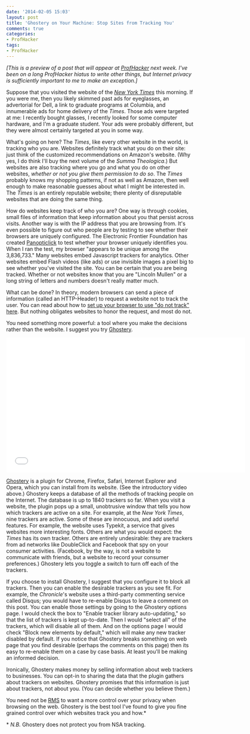 ```yaml
---
date: '2014-02-05 15:03'
layout: post
title: 'Ghostery on Your Machine: Stop Sites from Tracking You'
comments: true
categories: 
- ProfHacker
tags: 
- ProfHacker
---
```


*[This is a preview of a post that will appear at [ProfHacker][] next
week. I've been on a long ProfHacker hiatus to write other things, but
Internet privacy is sufficiently important to me to make an exception.]*

Suppose that you visited the website of the *[New York Times][]* this
morning. If you were me, then you likely skimmed past ads for
eyeglasses, an advertorial for Dell, a link to graduate programs at
Columbia, and innumerable ads for home delivery of the *Times*. Those
ads were targeted at me: I recently bought glasses, I recently looked
for some computer hardware, and I'm a graduate student. Your ads were
probably different, but they were almost certainly targeted at you in
some way.

What's going on here? The *Times*, like every other website in the
world, is tracking who you are. Websites definitely track what you do on
their site: just think of the customized recommendations on Amazon's
website. (Why yes, I do think I'll buy the next volume of the *Summa
Theologica*.) But websites are also tracking where you go and what you
do on other websites, *whether or not you give them permission to do
so*. The *Times* probably knows my shopping patterns, if not as well as
Amazon, then well enough to make reasonable guesses about what I might
be interested in. The *Times* is an entirely reputable website; there
plenty of disreputable websites that are doing the same thing.

How do websites keep track of who you are? One way is through cookies,
small files of information that keep information about you that persist
across visits. Another way is with the IP address that you are browsing
from. It's even possible to figure out who people are by testing to see
whether their browsers are uniquely configured. The Electronic Frontier
Foundation has created [Panopticlick][] to test whether your browser
uniquely identifies you. When I ran the test, my browser "appears to be
unique among the 3,836,733." Many websites embed Javascript trackers for
analytics. Other websites embed Flash videos (like ads) or use invisible
images a pixel big to see whether you've visited the site. You can be
certain that you are being tracked. Whether or not websites know that
you are "Lincoln Mullen" or a long string of letters and numbers doesn't
really matter much.

What can be done? In theory, modern browsers can send a piece of
information (called an HTTP-Header) to request a website not to track
the user. You can read about how to [set up your browser to use "do not
track" here][]. But nothing obligates websites to honor the request, and
most do not.

You need something more powerful: a tool where you make the decisions
rather than the website. I suggest you try [Ghostery][].

<iframe width="640" height="360" src="//www.youtube-nocookie.com/embed/EKzyifAvC_U?rel=0" frameborder="0" allowfullscreen></iframe>


[Ghostery][] is a plugin for Chrome, Firefox, Safari, Internet Explorer
and Opera, which you can install from its website. (See the introductory
video above.) Ghostery keeps a database of all the methods of tracking
people on the Internet. The database is up to 1840 trackers so far. When
you visit a website, the plugin pops up a small, unobtrusive window that
tells you how which trackers are active on a site. For example, at the
*New York Times*, nine trackers are active. Some of these are innocuous,
and add useful features. For example, the website uses Typekit, a
service that gives websites more interesting fonts. Others are what you
would expect: the *Times* has its own tracker. Others are entirely
undesirable: they are trackers from ad networks like DoubleClick and
Facebook that spy on your consumer activities. (Facebook, by the way, is
not a website to communicate with friends, but a website to record your
consumer preferences.) Ghostery lets you toggle a switch to turn off
each of the trackers.

If you choose to install Ghostery, I suggest that you configure it to
block all trackers. Then you can enable the desirable trackers as you
see fit. For example, the *Chronicle*'s website uses a third-party
commenting service called Disqus; you would have to re-enable Disqus to
leave a comment on this post. You can enable those settings by going to
the Ghostery options page. I would check the box to "Enable tracker
library auto-updating," so that the list of trackers is kept up-to-date.
Then I would "select all" of the trackers, which will disable all of
them. And on the options page I would check "Block new elements by
default," which will make any new tracker disabled by default. If you
notice that Ghostery breaks something on web page that you find
desirable (perhaps the comments on this page) then its easy to re-enable
them on a case by case basis. At least you'll be making an informed
decision.

Ironically, Ghostery makes money by selling information about web
trackers to businesses. You can opt-in to sharing the data that the
plugin gathers about trackers on websites. Ghostery promises that this
information is just about trackers, not about you. (You can decide
whether you believe them.)

You need not be [RMS][] to want a more control over your privacy when
browsing on the web. Ghostery is the best tool I've found to give you
fine grained control over which websites track you and how.\*

\* *N.B.* Ghostery does not protect you from NSA tracking.

  [ProfHacker]: http://chronicle.com/blogs/profhacker/
  [New York Times]: http://nytimes.com
  [Panopticlick]: https://panopticlick.eff.org
  [set up your browser to use "do not track" here]: http://donottrack.us/
  [Ghostery]: http://www.ghostery.com/
  [RMS]: http://stallman.org/

